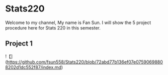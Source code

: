 # **Stats220**

 Welcome to my channel, My name is Fan Sun. I will show the 5 project procedure here for Stats 220 in this semester. 

## Project 1
!【](https://github.com/fsun558/Stats220/blob/72abd77b136ef07e07590698808202d1dc552f87/index.md)
